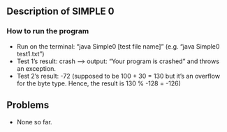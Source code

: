 ## Description of SIMPLE 0

### How to run the program
- Run on the terminal: “java Simple0 [test  file name]” (e.g. “java Simple0 test1.txt”)
- Test 1’s result: crash —> output: “Your program is crashed” and throws an exception. 
- Test 2’s result: -72 (supposed to be 100 + 30 = 130 but it’s an overflow for the byte type. Hence, the result is 130 % -128 = -126)

## Problems
- None so far. 
